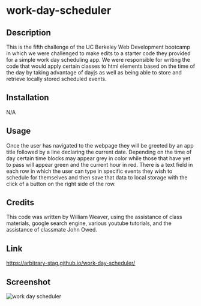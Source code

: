 # work-day-scheduler

## Description
This is the fifth challenge of the UC Berkeley Web Development bootcamp in which we were challenged to make edits to a starter code they provided for a simple work day scheduling app. We were responsible for writing the code that would apply certain classes to html elements based on the time of the day by taking advantage of dayjs as well as being able to store and retrieve locally stored scheduled events.

## Installation 
N/A

## Usage
Once the user has navigated to the webpage they will be greeted by an app title followed by a line declaring the current date. Depending on the time of day certain time blocks may appear grey in color while those that have yet to pass will appear green and the current hour in red. There is a text field in each row in which the user can type in specific events they wish to schedule for themselves and then save that data to local storage with the click of a button on the right side of the row.

## Credits
This code was written by William Weaver, using the assistance of class materials, google search engine, various youtube tutorials, and the assistance of classmate John Owed.

## Link
https://arbitrary-stag.github.io/work-day-scheduler/

## Screenshot
![work day scheduler](https://user-images.githubusercontent.com/120620818/226082596-5d2dd77d-2d2c-4be6-b04e-ef865eac441b.png)
